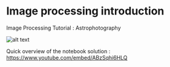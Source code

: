 # Image processing introduction

Image Processing Tutorial : Astrophotography

![alt text](https://github.com/thomas-jaouen/[reponame]/blob/[branch]/image_final_gray.png?raw=true)

Quick overview of the notebook solution : 
https://www.youtube.com/embed/ABzSqhi6HLQ
